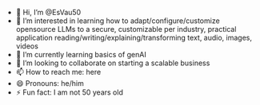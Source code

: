 - 👋 Hi, I’m @EsVau50
- 👀 I’m interested in learning how to adapt/configure/customize opensource LLMs to a secure, customizable per industry, practical application reading/writing/explaining/transforming text, audio, images, videos
- 🌱 I’m currently learning basics of genAI
- 💞️ I’m looking to collaborate on starting a scalable business
- 📫 How to reach me: here
- 😄 Pronouns: he/him
- ⚡ Fun fact: I am not 50 years old

<!---
EsVau50/EsVau50 is a ✨ special ✨ repository because its `README.md` (this file) appears on your GitHub profile.
You can click the Preview link to take a look at your changes.
--->

